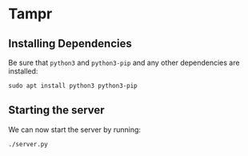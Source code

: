 # Tampr

## Installing Dependencies
Be sure that `python3` and `python3-pip` and any other dependencies are installed:

`sudo apt install python3 python3-pip`

## Starting the server
We can now start the server by running:

`./server.py`
